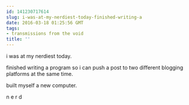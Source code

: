 ```yaml
---
id: 141230717614
slug: i-was-at-my-nerdiest-today-finished-writing-a
date: 2016-03-18 01:25:56 GMT
tags:
- transmissions from the void
title: ''
---
```


i was at my nerdiest today.

finished writing a program so i can push a post to two different blogging platforms at the same time.

built myself a new computer.

n e r d
